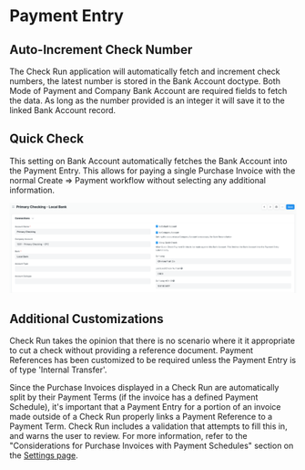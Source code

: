# Payment Entry
## Auto-Increment Check Number
The Check Run application will automatically fetch and increment check numbers, the latest number is stored in the Bank Account doctype. Both Mode of Payment and Company Bank Account are required fields to fetch the data. As long as the number provided is an integer it will save it to the linked Bank Account record.

## Quick Check
This setting on Bank Account automatically fetches the Bank Account into the Payment Entry. This allows for paying a single Purchase Invoice with the normal Create => Payment workflow without selecting any additional information.

![Screen shot showing Bank Account Settings](./assets/BankAccount.png)

## Additional Customizations
Check Run takes the opinion that there is no scenario where it it appropriate to cut a check without providing a reference document. Payment References has been customized to be required unless the Payment Entry is of type 'Internal Transfer'.

Since the Purchase Invoices displayed in a Check Run are automatically split by their Payment Terms (if the invoice has a defined Payment Schedule), it's important that a Payment Entry for a portion of an invoice made outside of a Check Run properly links a Payment Reference to a Payment Term. Check Run includes a validation that attempts to fill this in, and warns the user to review. For more information, refer to the "Considerations for Purchase Invoices with Payment Schedules" section on the [Settings page](./settings.md).


